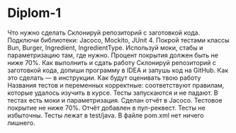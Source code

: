 # Diplom-1

Что нужно сделать
Склонируй репозиторий с заготовкой кода.
Подключи библиотеки: Jacoco, Mockito, JUnit 4.
Покрой тестами классы Bun, Burger, Ingredient, IngredientType. Используй моки, стабы и параметризацию там, где нужно.
Процент покрытия должен быть не ниже 70%.
Как выполнить и сдать работу
Склонируй репозиторий с заготовкой кода, допиши программу в IDEA и запушь код на GitHub. Как это сделать — в инструкции.
Как будут оценивать твою работу
Названия тестов и переменных корректные: соответствуют правилам, которые удалось изучить в курсе.
Тесты запускаются и не падают.
В тестах есть моки и параметризация.
Сделан отчёт в Jacoco. Тестовое покрытие не ниже 70%. Отчёт добавлен в пул-реквест.
Тесты не избыточны.
Тесты лежат в test/java.
В файле pom.xml нет ничего лишнего.
